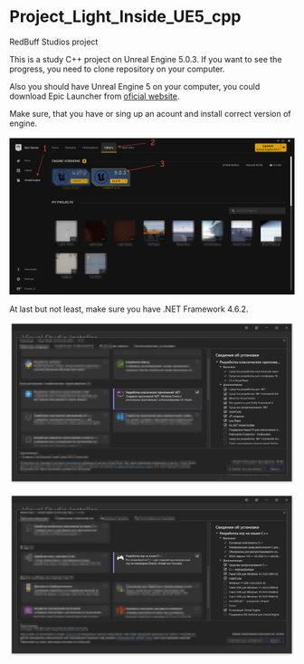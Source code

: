 # Project_Light_Inside_UE5_cpp
RedBuff Studios project

This is a study C++ project on Unreal Engine 5.0.3. If you want to see the progress, you need to clone repository on your computer. 

Also you should have Unreal Engine 5 on your computer, you could download Epic Launcher from [oficial website](https://www.unrealengine.com/en-US).

Make sure, that you have or sing up an acount and install correct version of engine. 

![Epic Launcher](https://github.com/RuslanSalakhetdinov/Project_Light_Inside_UE5_cpp/blob/master/Content/Images/2022-08-09_11-41-15.png)

At last but not least, make sure you have .NET Framework 4.6.2.

![VS Installer part 1](https://github.com/RuslanSalakhetdinov/Project_Light_Inside_UE5_cpp/blob/master/Content/Images/2022-08-09_12-41-28.png)

![VS Installer part 2](https://github.com/RuslanSalakhetdinov/Project_Light_Inside_UE5_cpp/blob/master/Content/Images/2022-08-09_12-45-31.png)

